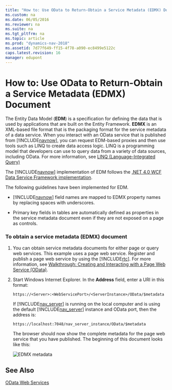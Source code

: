 ```yaml
---
title: "How to: Use OData to Return-Obtain a Service Metadata (EDMX) Document"
ms.custom: na
ms.date: 06/05/2016
ms.reviewer: na
ms.suite: na
ms.tgt_pltfrm: na
ms.topic: article
ms.prod: "dynamics-nav-2018"
ms.assetid: 7d77f649-ff15-4f78-a090-ec8499e5122c
caps.latest.revision: 16
manager: edupont
---
```

# How to: Use OData to Return-Obtain a Service Metadata (EDMX) Document
The Entity Data Model \(**EDM**\) is a specification for defining the data that is used by applications that are built on the Entity Framework. **EDMX** is an XML-based file format that is the packaging format for the service metadata of a data service. When you interact with an OData service that is published from [!INCLUDE[navnow](includes/navnow_md.md)], you can request EDM-based proxies and then use tools such as LINQ to create data access logic. LINQ is a programming model that developers can use to query data from a variety of data sources, including OData. For more information, see [LINQ \(Language-Integrated Query\)](https://go.microsoft.com/fwlink/?LinkId=230540)  
  
 The [!INCLUDE[navnow](includes/navnow_md.md)] implementation of EDM follows the [.NET 4.0 WCF Data Service Framework implementation](https://go.microsoft.com/fwlink/?LinkId=214680).  
  
 The following guidelines have been implemented for EDM.  
  
-   [!INCLUDE[navnow](includes/navnow_md.md)] field names are mapped to EDMX property names by replacing spaces with underscores.  
  
-   Primary key fields in tables are automatically defined as properties in the service metadata document even if they are not exposed on a page as controls.  
  
### To obtain a service metadata \(EDMX\) document  
  
1.  You can obtain service metadata documents for either page or query web services. This example uses a page web service. Register and publish a page web service by using the [!INCLUDE[rtc](includes/rtc_md.md)]. For more information, see [Walkthrough: Creating and Interacting with a Page Web Service \(OData\)](Walkthrough--Creating-and-Interacting-with-a-Page-Web-Service--OData-.md).  
  
2.  Start Windows Internet Explorer. In the **Address** field, enter a URI in this format:  
  
    ```  
    https://<Server>:<WebServicePort>/<ServerInstance>/OData/$metadata  
    ```  
  
     If [!INCLUDE[nav_server](includes/nav_server_md.md)] is running on the local computer and is using the default [!INCLUDE[nav_server](includes/nav_server_md.md)] instance and OData port, then the address is:  
  
    ```  
    https://localhost:7048/nav_server_instance/OData/$metadata  
    ```  
  
     The browser should now show the complete metadata for the page web service that you have published. The beginning of this document looks like this:  
  
     ![EDMX metadata](media/EDMX.JPG "EDMX")  
  
## See Also  
 [OData Web Services](OData-Web-Services.md)